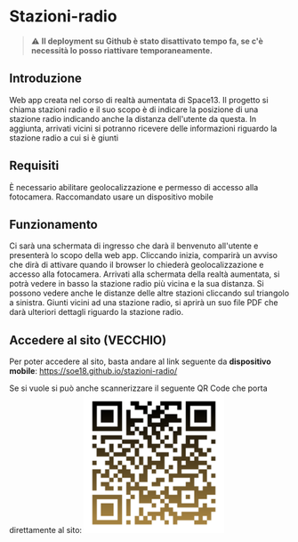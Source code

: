 # Stazioni-radio
> :warning: **Il deployment su Github è stato disattivato tempo fa, se c'è necessità lo posso riattivare temporaneamente.**
## Introduzione
Web app creata nel corso di realtà aumentata di Space13. Il progetto si chiama stazioni radio e il suo scopo è di indicare la posizione di una stazione radio indicando anche la distanza dell'utente da questa. In aggiunta, arrivati vicini si potranno ricevere delle informazioni riguardo la stazione radio a cui si è giunti
## Requisiti
È necessario abilitare geolocalizzazione e permesso di accesso alla fotocamera. Raccomandato usare un dispositivo mobile
## Funzionamento
Ci sarà una schermata di ingresso che darà il benvenuto all'utente e presenterà lo scopo della web app. Cliccando inizia, comparirà un avviso che dirà di attivare quando il browser lo chiederà geolocalizzazione e accesso alla fotocamera. Arrivati alla schermata della realtà aumentata, si potrà vedere in basso la stazione radio più vicina e la sua distanza. Si possono vedere anche le distanze delle altre stazioni cliccando sul triangolo a sinistra. Giunti vicini ad una stazione radio, si aprirà un suo file PDF che darà ulteriori dettagli riguardo la stazione radio.
## Accedere al sito (VECCHIO)
Per poter accedere al sito, basta andare al link seguente da **dispositivo mobile**: https://soe18.github.io/stazioni-radio/

Se si vuole si può anche scannerizzare il seguente QR Code che porta direttamente al sito:
<img src="https://github.com/Soe18/stazioni-radio/blob/main/qrCodeToHomePage.png" width="50%">
